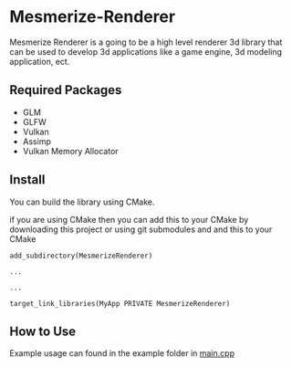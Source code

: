 # Mesmerize-Renderer

Mesmerize Renderer is a going to be a high level renderer 3d library that can be used to develop 3d applications like a game engine, 3d modeling application, ect.

## Required Packages
- GLM
- GLFW
- Vulkan
- Assimp
- Vulkan Memory Allocator

## Install
You can build the library using CMake.

if you are using CMake then you can add this to your CMake by downloading this project or using git submodules and and this to your CMake

```
add_subdirectory(MesmerizeRenderer)

...

...

target_link_libraries(MyApp PRIVATE MesmerizeRenderer)
```



## How to Use
Example usage can found in the example folder in [main.cpp](https://github.com/brevin33/Mesmerize-Renderer/blob/main/example/main.cpp)
